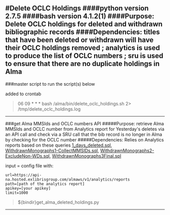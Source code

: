 #Delete OCLC Holdings
####python version 2.7.5
####bash version 4.1.2(1)
####Purpose: Delete OCLC holdings for deleted and withdrawn bibliographic records
####Dependencies: titles that have been deleted or withdrawn will have their OCLC holdings removed ; analytics is used to produce the list of OCLC numbers ; sru is used to ensure that there are no duplicate holdings in Alma
-----------------------------------------------------

###master script to run the script(s) below

added to crontab

>06 09 * * * bash /alma/bin/delete_oclc_holdings.sh 2> /tmp/delete_oclc_holdings.log

-------------------------------------------------------

###get Alma MMSIds and OCLC numbers API
#####Purpose: retrieve Alma MMSIds and OCLC number from Analytics report for Yesterday's deletes via an API call and check via a SRU call that the bib record is no longer in Alma by checking for the OCLC number
#####Dependencies: Relies on Analytics reports based on these queries [1_days_deleted.sql](https://github.com/Emory-LCS/Alma-Public/blob/master/DeleteOclcHoldings/1_days_deleted.sql), [WithdrawnMonographs1-CollectMMSIDs.sql](https://github.com/Emory-LCS/Alma-Public/blob/master/DeleteOclcHoldings/WithdrawnMonographs1-CollectMMSIDs.sql), [WithdrawnMonographs2-ExcludeNon-WDs.sql](https://github.com/Emory-LCS/Alma-Public/blob/master/DeleteOclcHoldings/WithdrawnMonographs2-ExcludeNon-WDs.sql), [WithdrawnMonographs3Final.spl](https://github.com/Emory-LCS/Alma-Public/blob/master/DeleteOclcHoldings/WithdrawnMonographs3Final.spl)

input = config file with:

```
url=https://api-na.hosted.exlibrisgroup.com/almaws/v1/analytics/reports
path=[path of the analytics report]
apikey=[your apikey]
limit=1000
```

>${bindir}get_alma_deleted_holdings.py

------------------------------------------------------------
